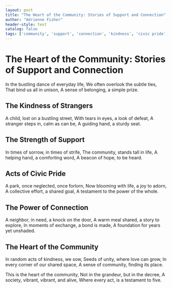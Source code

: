 ```yaml
---
layout: post
title: "The Heart of the Community: Stories of Support and Connection"
author: "Adrienne Fisher"
header-style: text
catalog: false
tags: ['community', 'support', 'connection', 'kindness', 'civic pride', 'belonging', 'acts of kindness', 'helping hand', 'collective effort', 'neighbor', 'unity', 'seeds of love', 'vibrant society']
---
```


# The Heart of the Community: Stories of Support and Connection

In the bustling dance of everyday life,
We often overlook the subtle ties,
That bind us all in unison,
A sense of belonging, a simple prize.

## The Kindness of Strangers

A child, lost on a bustling street,
With tears in eyes, a look of defeat,
A stranger steps in, calm as can be,
A guiding hand, a sturdy seat.

## The Strength of Support

In times of sorrow, in times of strife,
The community, stands tall in life,
A helping hand, a comforting word,
A beacon of hope, to be heard.

## Acts of Civic Pride

A park, once neglected, once forlorn,
Now blooming with life, a joy to adorn,
A collective effort, a shared goal,
A testament to the power of the whole.

## The Power of Connection

A neighbor, in need, a knock on the door,
A warm meal shared, a story to explore,
In moments of exchange, a bond is made,
A foundation for years yet unshaded.

## The Heart of the Community

In random acts of kindness, we sow,
Seeds of unity, where love can grow,
In every corner of our shared space,
A sense of community, finding its place.

This is the heart of the community,
Not in the grandeur, but in the decree,
A society, vibrant, vibrant, and alive,
Where every act, is a testament to five.
